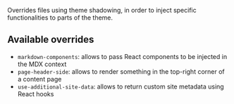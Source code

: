 Overrides files using theme shadowing, in order to inject specific functionalities to parts of the theme.

## Available overrides

- `markdown-components`: allows to pass React components to be injected in the MDX context
- `page-header-side`: allows to render something in the top-right corner of a content page
- `use-additional-site-data`: allows to return custom site metadata using React hooks

